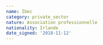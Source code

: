 ```yaml
---
name: Ibec
category: private_sector
nature: Association professionnelle 
nationality: Irlande
date_signed: '2018-11-12'
---
```

    